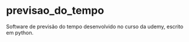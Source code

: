 # previsao_do_tempo
Software de previsão do tempo desenvolvido no curso da udemy, escrito em python.
